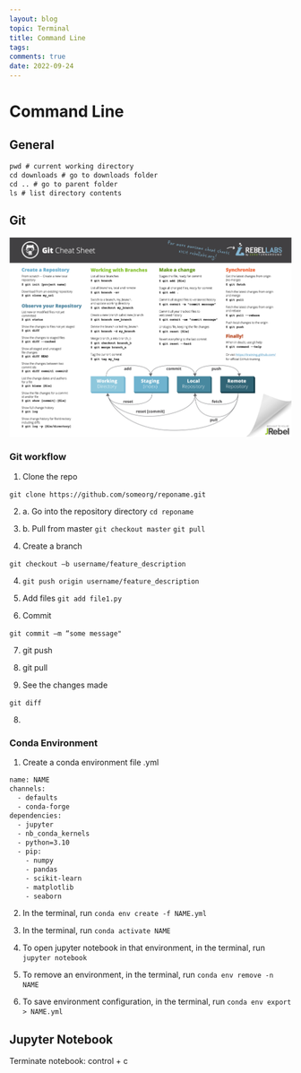 ```yaml
---
layout: blog
topic: Terminal
title: Command Line
tags: 
comments: true
date: 2022-09-24
---
```


# Command Line

## General

```shell
pwd # current working directory
cd downloads # go to downloads folder
cd .. # go to parent folder
ls # list directory contents
```

## Git

![](/assets/2022-09-28-01-45-43.png)

### Git workflow

1. Clone the repo

```git clone https://github.com/someorg/reponame.git```

2. a. Go into the repository directory
```cd reponame```

2. b. Pull from master
```git checkout master```
```git pull```

3. Create a branch

```git checkout –b username/feature_description```

4. ```git push origin username/feature_description```

5. Add files
```git add file1.py```

6. Commit 

```git commit –m “some message"```

7. git push

8. git pull

9. See the changes made

```git diff```

8. 



### Conda Environment

1. Create a conda environment file .yml

```
name: NAME
channels:
  - defaults
  - conda-forge
dependencies:
  - jupyter
  - nb_conda_kernels
  - python=3.10
  - pip:
    - numpy
    - pandas
    - scikit-learn
    - matplotlib
    - seaborn
```

2. In the terminal, run ```conda env create -f NAME.yml```

3. In the terminal, run ```conda activate NAME```

4. To open jupyter notebook in that environment, in the terminal, run ```jupyter notebook```

5. To remove an environment, in the terminal, run ```conda env remove -n NAME```

6. To save environment configuration, in the terminal, run ```conda env export > NAME.yml```

## Jupyter Notebook

Terminate notebook: control + c

